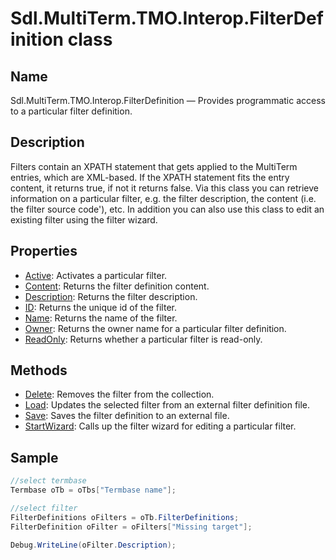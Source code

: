 # Sdl.MultiTerm.TMO.Interop.FilterDefinition class




## Name

Sdl.MultiTerm.TMO.Interop.FilterDefinition —          Provides programmatic access to a particular filter definition.



## Description



Filters contain an XPATH statement that gets applied to the MultiTerm entries, which are XML-based. If the XPATH statement fits the entry content, it returns true, if not it returns false. Via this class you can retrieve information on a particular filter, e.g. the filter description, the content (i.e. the filter source code'), etc. In addition you can also use this class to edit an existing filter using the filter wizard.



## Properties
* [Active](Sdl.MultiTerm.TMO.Interop.FilterDefinition.Active.md): Activates a particular filter.
* [Content](Sdl.MultiTerm.TMO.Interop.FilterDefinition.Content.md): Returns the filter definition content.
* [Description](Sdl.MultiTerm.TMO.Interop.FilterDefinition.Description.md): Returns the filter description.
* [ID](Sdl.MultiTerm.TMO.Interop.FilterDefinition.ID.md): Returns the unique id of the filter.
* [Name](Sdl.MultiTerm.TMO.Interop.FilterDefinition.Name.md): Returns the name of the filter.
* [Owner](Sdl.MultiTerm.TMO.Interop.FilterDefinition.Owner.md): Returns the owner name for a particular filter definition.
* [ReadOnly](Sdl.MultiTerm.TMO.Interop.FilterDefinition.ReadOnly.md): Returns whether a particular filter is read-only.




## Methods

* [Delete](Sdl.MultiTerm.TMO.Interop.FilterDefinition.Delete.md): Removes the filter from the collection.
* [Load](Sdl.MultiTerm.TMO.Interop.FilterDefinition.Load.md): Updates the selected filter from an external filter definition file.
* [Save](Sdl.MultiTerm.TMO.Interop.FilterDefinition.Save.md):  Saves the filter definition to an external file.
* [StartWizard](Sdl.MultiTerm.TMO.Interop.FilterDefinition.StartWizard.md): Calls up the filter wizard for editing a particular filter.




## Sample


```cs
//select termbase
Termbase oTb = oTbs["Termbase name"];

//select filter
FilterDefinitions oFilters = oTb.FilterDefinitions;
FilterDefinition oFilter = oFilters["Missing target"];

Debug.WriteLine(oFilter.Description);
```

